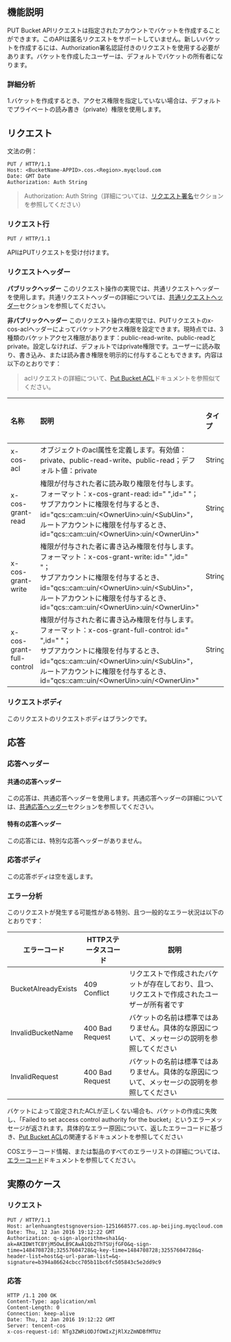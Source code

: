## 機能説明
PUT Bucket APIリクエストは指定されたアカウントでバケットを作成することができます。このAPIは匿名リクエストをサポートしていません。新しいバケットを作成するには、Authorization署名認証付きのリクエストを使用する必要があります。バケットを作成したユーザーは、デフォルトでバケットの所有者になります。
### 詳細分析
1.バケットを作成するとき、アクセス権限を指定していない場合は、デフォルトでプライベートの読み書き（private）権限を使用します。

## リクエスト

文法の例：
```
PUT / HTTP/1.1
Host: <BucketName-APPID>.cos.<Region>.myqcloud.com
Date: GMT Date
Authorization: Auth String
```

> Authorization: Auth String（詳細については、[リクエスト署名](https://intl.cloud.tencent.com/document/product/436/7778)セクションを参照してください）

### リクエスト行
~~~
PUT / HTTP/1.1
~~~
APIはPUTリクエストを受け付けます。

### リクエストヘッダー

**パブリックヘッダー**
このリクエスト操作の実現では、共通リクエストヘッダーを使用します。共通リクエストヘッダーの詳細については、[共通リクエストヘッダー](https://cloud.tencent.com/document/product/436/7728)セクションを参照してください。

**非パブリックヘッダー**
このリクエスト操作の実現では、PUTリクエストのx-cos-aclヘッダーによってバケットアクセス権限を設定できます。現時点では、3種類のバケットアクセス権限があります：public-read-write、public-readとprivate。設定しなければ、デフォルトではprivate権限です。ユーザーに読み取り、書き込み、または読み書き権限を明示的に付与することもできます。内容は以下のとおりです：
>aclリクエストの詳細について、[Put Bucket ACL](https://cloud.tencent.com/document/product/436/7737)ドキュメントを参照似てください。

|名称|説明|タイプ|必須項目|
|:---|:-- |:--|:--|
| x-cos-acl | オブジェクトのacl属性を定義します。有効値：private、public-read-write、public-read；デフォルト値：private | String|  いいえ |
| x-cos-grant-read | 権限が付与された者に読み取り権限を付与します。フォーマット：x-cos-grant-read: id=" ",id=" "；<br/>サブアカウントに権限を付与するとき、id="qcs::cam::uin/&lt;OwnerUin&gt;:uin/&lt;SubUin&gt;"，<br/>ルートアカウントに権限を付与するとき、id="qcs::cam::uin/&lt;OwnerUin&gt;:uin/&lt;OwnerUin&gt;" | String |  いいえ |
| x-cos-grant-write | 権限が付与された者に書き込み権限を付与します。フォーマット：x-cos-grant-write: id=" ",id=" "；<br/>サブアカウントに権限を付与するとき、id="qcs::cam::uin/&lt;OwnerUin&gt;:uin/&lt;SubUin&gt;"，<br/>ルートアカウントに権限を付与するとき、id="qcs::cam::uin/&lt;OwnerUin&gt;:uin/&lt;OwnerUin&gt;" | String |  いいえ |
| x-cos-grant-full-control | 権限が付与された者に書き込み権限を付与します。フォーマット：x-cos-grant-full-control: id=" ",id=" "；<br/>サブアカウントに権限を付与するとき、id="qcs::cam::uin/&lt;OwnerUin&gt;:uin/&lt;SubUin&gt;"，<br/>ルートアカウントに権限を付与するとき、id="qcs::cam::uin/&lt;OwnerUin&gt;:uin/&lt;OwnerUin&gt;" | String |  いいえ |

### リクエストボディ
このリクエストのリクエストボディはブランクです。

## 応答

### 応答ヘッダー
#### 共通の応答ヘッダー
この応答は、共通応答ヘッダーを使用します。共通応答ヘッダーの詳細については、[共通応答ヘッダー](https://cloud.tencent.com/document/product/436/7729)セクションを参照してください。
#### 特有の応答ヘッダー
この応答には、特別な応答ヘッダーがありません。
### 応答ボディ
この応答ボディは空を返します。
### エラー分析
このリクエストが発生する可能性がある特別、且つ一般的なエラー状況は以下のとおりです：

|エラーコード|HTTPステータスコード|説明|
|--------|--------|--------------|
| BucketAlreadyExists |409 Conflict|リクエストで作成されたバケットが存在しており、且つ、リクエストで作成されたユーザーが所有者です| 
| InvalidBucketName | 400 Bad Request|バケットの名前は標準ではありません。具体的な原因について、メッセージの説明を参照してください|
| InvalidRequest | 400 Bad Request|バケットの名前は標準ではありません。具体的な原因について、メッセージの説明を参照してください| 
バケットによって設定されたACLが正しくない場合も、バケットの作成に失敗し、「Failed to set access control authority for the bucket」というエラーメッセージが返されます。具体的なエラー原因について、返したエラーコードに基づき、[Put Bucket ACL](https://cloud.tencent.com/document/product/436/7737)の関連するドキュメントを参照してください

COSエラーコード情報、または製品のすべてのエラーリストの詳細については、[エラーコード](https://cloud.tencent.com/document/product/436/7730)ドキュメントを参照してください。

## 実際のケース

### リクエスト
```
PUT / HTTP/1.1
Host: arlenhuangtestsgnoversion-1251668577.cos.ap-beijing.myqcloud.com
Date: Thu, 12 Jan 2016 19:12:22 GMT
Authorization: q-sign-algorithm=sha1&q-ak=AKIDWtTCBYjM5OwLB9CAwA1Qb2ThTSUjfGFO&q-sign-time=1484708728;32557604728&q-key-time=1484708728;32557604728&q-header-list=host&q-url-param-list=&q-signature=b394a86624cbcc705b11bc6fc505843c5e2dd9c9
```

### 応答
```
HTTP /1.1 200 OK
Content-Type: application/xml
Content-Length: 0
Connection: keep-alive
Date: Thu, 12 Jan 2016 19:12:22 GMT
Server: tencent-cos
x-cos-request-id: NTg3ZWRiODJfOWIxZjRlXzZmNDBfMTUz

```


